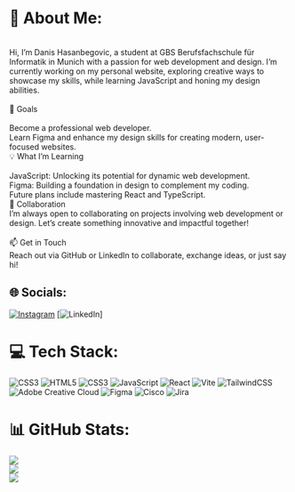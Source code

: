 # 💫 About Me:
<br>Hi, I’m Danis Hasanbegovic, a student at GBS Berufsfachschule für Informatik in Munich with a passion for web development and design. I’m currently working on my personal website, exploring creative ways to showcase my skills, while learning JavaScript and honing my design abilities.<br><br>🌟 Goals<br><br>Become a professional web developer.<br>Learn Figma and enhance my design skills for creating modern, user-focused websites.<br>💡 What I’m Learning<br><br>JavaScript: Unlocking its potential for dynamic web development.<br>Figma: Building a foundation in design to complement my coding.<br>Future plans include mastering React and TypeScript.<br>🤝 Collaboration<br>I’m always open to collaborating on projects involving web development or design. Let’s create something innovative and impactful together!<br><br>📫 Get in Touch<br>Reach out via GitHub or LinkedIn to collaborate, exchange ideas, or just say hi!


## 🌐 Socials:
[![Instagram](https://img.shields.io/badge/Instagram-%23E4405F.svg?logo=Instagram&logoColor=white)](https://instagram.com/danishasanbegoviic) [![LinkedIn](https://img.shields.io/badge/LinkedIn-%230077B5.svg?logo=linkedin&logoColor=white)]

# 💻 Tech Stack:
![CSS3](https://img.shields.io/badge/css3-%231572B6.svg?style=for-the-badge&logo=css3&logoColor=white) ![HTML5](https://img.shields.io/badge/html5-%23E34F26.svg?style=for-the-badge&logo=html5&logoColor=white) ![CSS3](https://img.shields.io/badge/css3-%231572B6.svg?style=for-the-badge&logo=css3&logoColor=white) ![JavaScript](https://img.shields.io/badge/javascript-%23323330.svg?style=for-the-badge&logo=javascript&logoColor=%23F7DF1E) ![React](https://img.shields.io/badge/react-%2320232a.svg?style=for-the-badge&logo=react&logoColor=%2361DAFB) ![Vite](https://img.shields.io/badge/vite-%23646CFF.svg?style=for-the-badge&logo=vite&logoColor=white) ![TailwindCSS](https://img.shields.io/badge/tailwindcss-%2338B2AC.svg?style=for-the-badge&logo=tailwind-css&logoColor=white) ![Adobe Creative Cloud](https://img.shields.io/badge/Adobe%20Creative%20Cloud-DA1F26.svg?style=for-the-badge&logo=Adobe%20Creative%20Cloud&logoColor=white) ![Figma](https://img.shields.io/badge/figma-%23F24E1E.svg?style=for-the-badge&logo=figma&logoColor=white) ![Cisco](https://img.shields.io/badge/cisco-%23049fd9.svg?style=for-the-badge&logo=cisco&logoColor=black) ![Jira](https://img.shields.io/badge/jira-%230A0FFF.svg?style=for-the-badge&logo=jira&logoColor=white)
# 📊 GitHub Stats:
![](https://github-readme-stats.vercel.app/api?username=danishasanbegovic&theme=dark&hide_border=false&include_all_commits=false&count_private=false)<br/>
![](https://github-readme-streak-stats.herokuapp.com/?user=danishasanbegovic&theme=dark&hide_border=false)<br/>
![](https://github-readme-stats.vercel.app/api/top-langs/?username=danishasanbegovic&theme=dark&hide_border=false&include_all_commits=false&count_private=false&layout=compact)

